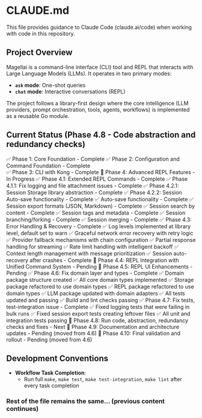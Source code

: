 # CLAUDE.md

This file provides guidance to Claude Code (claude.ai/code) when working with code in this repository.

## Project Overview

Magellai is a command-line interface (CLI) tool and REPL that interacts with Large Language Models (LLMs). It operates in two primary modes:
- **`ask` mode**: One-shot queries
- **`chat` mode**: Interactive conversations (REPL)

The project follows a library-first design where the core intelligence (LLM providers, prompt orchestration, tools, agents, workflows) is implemented as a reusable Go module.

## Current Status (Phase 4.8 - Code abstraction and redundancy checks)

✅ Phase 1: Core Foundation - Complete
✅ Phase 2: Configuration and Command Foundation - Complete  
✅ Phase 3: CLI with Kong - Complete
🚧 Phase 4: Advanced REPL Features - In Progress
  ✅ Phase 4.1: Extended REPL Commands - Complete
  ✅ Phase 4.1.1: Fix logging and file attachment issues - Complete
  ✅ Phase 4.2.1: Session Storage library abstraction - Complete
  ✅ Phase 4.2.2: Session Auto-save functionality - Complete
    ✅ Auto-save functionality - Complete
    ✅ Session export formats (JSON, Markdown) - Complete
    ✅ Session search by content - Complete
    ✅ Session tags and metadata - Complete
    ✅ Session branching/forking - Complete
    ✅ Session merging - Complete
  ✅ Phase 4.3: Error Handling & Recovery - Complete
    ✅ Log levels implemented at library level, default set to warn
    ✅ Graceful network error recovery with retry logic
    ✅ Provider fallback mechanisms with chain configuration
    ✅ Partial response handling for streaming
    ✅ Rate limit handling with intelligent backoff
    ✅ Context length management with message prioritization
    ✅ Session auto-recovery after crashes - Complete
  🔲 Phase 4.4: REPL Integration with Unified Command System - Pending
  🔲 Phase 4.5: REPL UI Enhancements - Pending
  ✅ Phase 4.6: Fix domain layer and types - Complete
    ✅ Domain package structure created
    ✅ All core domain types implemented
    ✅ Storage package refactored to use domain types
    ✅ REPL package refactored to use domain types
    ✅ LLM package updated with domain adapters
    ✅ All tests updated and passing
    ✅ Build and lint checks passing
  ✅ Phase 4.7: Fix tests, test-integration issue - Complete
    ✅ Fixed logging tests that were failing in bulk runs
    ✅ Fixed session export tests creating leftover files
    ✅ All unit and integration tests passing
  🚧 Phase 4.8: Run code, abstraction, redundancy checks and fixes - Next
  🔲 Phase 4.9: Documentation and architecture updates - Pending (moved from 4.6)
  🔲 Phase 4.10: Final validation and rollout - Pending (moved from 4.6)

## Development Conventions

- **Workflow Task Completion**: 
  - Run full `make`, `make test`, `make test-integration`, `make lint` after every task completion

### Rest of the file remains the same... (previous content continues)